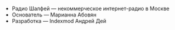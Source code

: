 + Радио Шалфей — некоммерческое интернет-радио в Москве
+ Основатель — Марианна Абовян 
+ Разработка — Indexmod Андрей Дей
